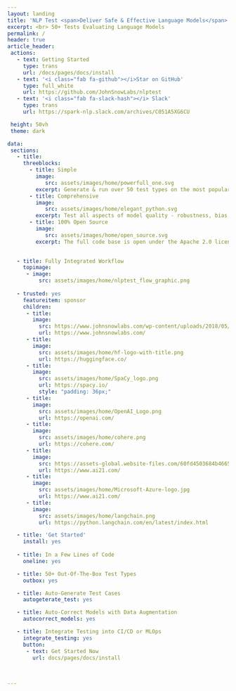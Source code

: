 ```yaml
---
layout: landing
title: 'NLP Test <span>Deliver Safe & Effective Language Models</span>'
excerpt: <br> 50+ Tests Evaluating Language Models
permalink: /
header: true
article_header:
 actions:
   - text: Getting Started
     type: trans
     url: /docs/pages/docs/install   
   - text: '<i class="fab fa-github"></i>Star on GitHub'
     type: full_white
     url: https://github.com/JohnSnowLabs/nlptest 
   - text: '<i class="fab fa-slack-hash"></i> Slack'
     type: trans
     url: https://spark-nlp.slack.com/archives/C051A5XG6CU   

 height: 50vh
 theme: dark

data:
 sections:
   - title:
     threeblocks:
       - title: Simple
         image: 
            src: assets/images/home/powerfull_one.svg
         excerpt: Generate & run over 50 test types on the most popular NLP frameworks & tasks with 1 line of code
       - title: Comprehensive
         image: 
            src: assets/images/home/elegant_python.svg
         excerpt: Test all aspects of model quality - robustness, bias, fairness, representation and accuracy - before going to production
       - title: 100% Open Source
         image: 
            src: assets/images/home/open_source.svg
         excerpt: The full code base is open under the Apache 2.0 license, designed for easy extension and AI community collaboration  

           
   - title: Fully Integrated Workflow
     topimage: 
      - image:
          src: assets/images/home/nlptest_flow_graphic.png
        
   - trusted: yes
     featureitem: sponsor
     children:
      - title:
        image:
          src: https://www.johnsnowlabs.com/wp-content/uploads/2018/05/logo.png
          url: https://www.johnsnowlabs.com/
      - title:
        image:
          src: assets/images/home/hf-logo-with-title.png 
          url: https://huggingface.co/
      - title:
        image:
          src: assets/images/home/SpaCy_logo.png
          url: https://spacy.io/
          style: "padding: 36px;"
      - title:
        image:
          src: assets/images/home/OpenAI_Logo.png
          url: https://openai.com/
      - title:
        image:
          src: assets/images/home/cohere.png
          url: https://cohere.com/
      - title:
        image:
          src: https://assets-global.website-files.com/60fd4503684b466578c0d307/60ff0505b0dbe005faac0c84_AI21%20Logo.svg
          url: https://www.ai21.com/
      - title:
        image:
          src: assets/images/home/Microsoft-Azure-logo.jpg
          url: https://www.ai21.com/
      - title:
        image:
          src: assets/images/home/langchain.png
          url: https://python.langchain.com/en/latest/index.html

   - title: 'Get Started'
     install: yes
  
   - title: In a Few Lines of Code
     oneline: yes

   - title: 50+ Out-Of-The-Box Test Types
     outbox: yes

   - title: Auto-Generate Test Cases
     autogeterate_test: yes

   - title: Auto-Correct Models with Data Augmentation
     autocorrect_models: yes

   - title: Integrate Testing into CI/CD or MLOps
     integrate_testing: yes
     button:
      - text: Get Started Now
        url: docs/pages/docs/install

        
    
---
```

